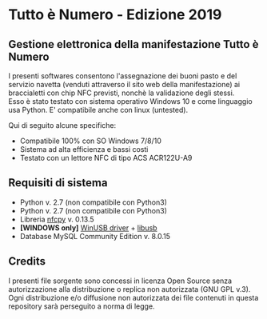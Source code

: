 <h1>Tutto è Numero - Edizione 2019</h1>
<h2>Gestione elettronica della manifestazione Tutto è Numero </h2>
<p>I presenti softwares consentono l'assegnazione dei buoni pasto e del servizio navetta (venduti attraverso il sito web della manifestazione) ai braccialetti con chip NFC previsti, nonchè la validazione degli stessi.
<br>Esso è stato testato con sistema operativo Windows 10 e come linguaggio usa Python. E' compatibile anche con linux (untested).<br>

Qui di seguito alcune specifiche:
<ul>
<li>Compatibile 100% con SO Windows 7/8/10</li>
<li>Sistema ad alta efficienza e bassi costi</li>
<li>Testato con un lettore NFC di tipo ACS ACR122U-A9</li>
</ul>
<h2>Requisiti di sistema</h2>
<ul>
<li>Python v. 2.7 (non compatibile con Python3)</li>
<li>Python v. 2.7 (non compatibile con Python3)</li>
  <li>Libreria <a href="https://nfcpy.readthedocs.io/en/latest/" target="_blank">nfcpy</a> v. 0.13.5</li>
  <li><b>[WINDOWS only]</b> <a href="https://zadig.akeo.ie/" target=_blank">WinUSB driver</a> + <a href="https://libusb.info/" target="_blank">libusb</a></li>
    <li>Database MySQL Community Edition v. 8.0.15</li>
</ul>
<h2>Credits</h2>
<p>I presenti file sorgente sono concessi in licenza Open Source senza autorizzazione alla distribuzione o replica non autorizzata (GNU GPL v.3).<br>
Ogni distribuzione e/o diffusione non autorizzata dei file contenuti in questa repository sarà perseguito a norma di legge.</p>

